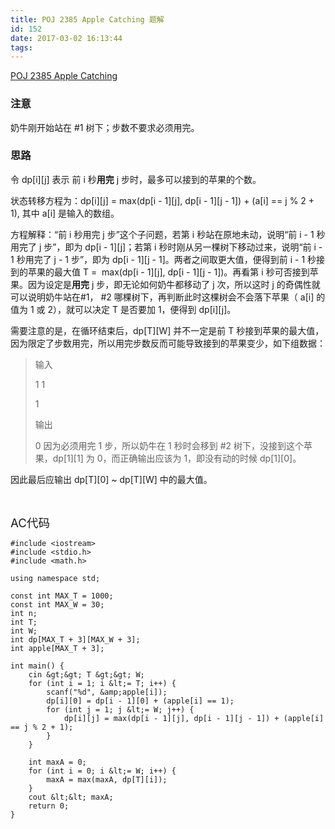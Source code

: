 ```yaml
---
title: POJ 2385 Apple Catching 题解
id: 152
date: 2017-03-02 16:13:44
tags:
---
```



[POJ 2385 Apple Catching](http://poj.org/problem?id=2385)


### 注意


奶牛刚开始站在 #1 树下；步数不要求必须用完。

### 思路


令 dp[i][j] 表示 前 i 秒**用完** j 步时，最多可以接到的苹果的个数。

状态转移方程为：dp[i][j] = max(dp[i - 1][j], dp[i - 1][j - 1]) + (a[i] == j % 2 + 1), 其中 a[i] 是输入的数组。

方程解释：“前 i 秒用完 j 步”这个子问题，若第 i 秒站在原地未动，说明“前 i - 1 秒用完了 j 步”，即为 dp[i - 1][j]；若第 i 秒时刚从另一棵树下移动过来，说明“前 i - 1 秒用完了 j - 1 步”，即为 dp[i - 1][j - 1]。两者之间取更大值，便得到前 i - 1 秒接到的苹果的最大值 T =  max(dp[i - 1][j], dp[i - 1][j - 1])。再看第 i 秒可否接到苹果。因为设定是**用完** j 步，即无论如何奶牛都移动了 j 次，所以这时 j 的奇偶性就可以说明奶牛站在#1， #2 哪棵树下，再判断此时这棵树会不会落下苹果（ a[i] 的值为 1 或 2），就可以决定 T 是否要加 1，便得到 dp[i][j]。

需要注意的是，在循环结束后，dp[T][W] 并不一定是前 T 秒接到苹果的最大值，因为限定了步数用完，所以用完步数反而可能导致接到的苹果变少，如下组数据：
> 输入
> 
> 1 1
> 
> 1
> 
> 输出
> 
> 0
因为必须用完 1 步，所以奶牛在 1 秒时会移到 #2 树下，没接到这个苹果，dp[1][1] 为 0，而正确输出应该为 1，即没有动的时候 dp[1][0]。

因此最后应输出 dp[T][0] ~ dp[T][W] 中的最大值。

&nbsp;

<span style="font-size: 14pt;">AC代码</span>
```
#include <iostream>
#include <stdio.h>
#include <math.h>

using namespace std;

const int MAX_T = 1000;
const int MAX_W = 30;
int n;
int T;
int W;
int dp[MAX_T + 3][MAX_W + 3];
int apple[MAX_T + 3];

int main() {
    cin &gt;&gt; T &gt;&gt; W;
    for (int i = 1; i &lt;= T; i++) {
        scanf("%d", &amp;apple[i]);
        dp[i][0] = dp[i - 1][0] + (apple[i] == 1);
        for (int j = 1; j &lt;= W; j++) {
            dp[i][j] = max(dp[i - 1][j], dp[i - 1][j - 1]) + (apple[i] == j % 2 + 1);
        }
    }

    int maxA = 0;
    for (int i = 0; i &lt;= W; i++) {
        maxA = max(maxA, dp[T][i]);
    }
    cout &lt;&lt; maxA;
    return 0;
}
```

&nbsp;